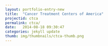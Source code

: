 ```yaml
---
layout: portfolio-entry-new
title:  "Cancer Treatment Centers of America"
projectid: ctca
permalink: ctca/
date:   2014-08-18 09:30:47
categories: jekyll update
thumb: img/thumbnails/ctca-thumb.png
---
```

